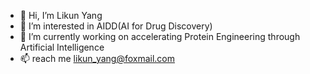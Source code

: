 - 👋 Hi, I’m Likun Yang
- 👀 I’m interested in AIDD(AI for Drug Discovery)
- 🌱 I’m currently working on accelerating Protein Engineering through Artificial Intelligence
- 📫 reach me likun_yang@foxmail.com

<!---
likun1212/likun1212 is a ✨ special ✨ repository because its `README.md` (this file) appears on your GitHub profile.
You can click the Preview link to take a look at your changes.
--->
